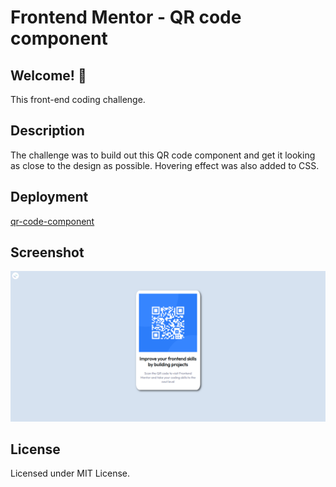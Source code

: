 # Frontend Mentor - QR code component


## Welcome! 👋

This front-end coding challenge.

## Description

The challenge was to build out this QR code component and get it looking as close to the design as possible. Hovering effect was also added to CSS.


## Deployment

[qr-code-component](https://amiekisiak.github.io/qr-code-component/)


## Screenshot
![qr-code-component](./images/sh.png)

## License
Licensed under MIT License.


